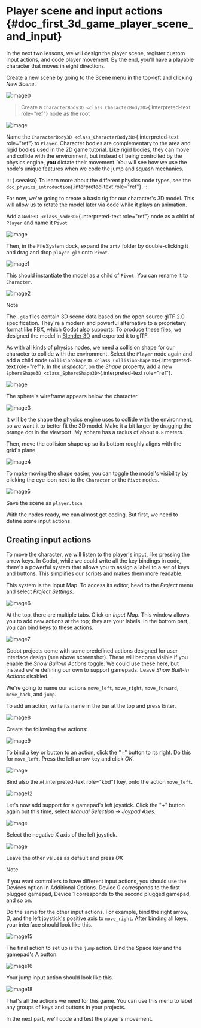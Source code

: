 # Player scene and input actions {#doc_first_3d_game_player_scene_and_input}

In the next two lessons, we will design the player scene, register
custom input actions, and code player movement. By the end, you\'ll have
a playable character that moves in eight directions.

Create a new scene by going to the Scene menu in the top-left and
clicking *New Scene*.

![image0](img/02.player_input/01.new_scene.png)

> Create a `CharacterBody3D <class_CharacterBody3D>`{.interpreted-text
> role="ref"} node as the root

![image](img/02.player_input/add_character_body3D.webp)

Name the `CharacterBody3D <class_CharacterBody3D>`{.interpreted-text
role="ref"} to `Player`. Character bodies are complementary to the area
and rigid bodies used in the 2D game tutorial. Like rigid bodies, they
can move and collide with the environment, but instead of being
controlled by the physics engine, **you** dictate their movement. You
will see how we use the node\'s unique features when we code the jump
and squash mechanics.

::: {.seealso}
To learn more about the different physics node types, see the
`doc_physics_introduction`{.interpreted-text role="ref"}.
:::

For now, we\'re going to create a basic rig for our character\'s 3D
model. This will allow us to rotate the model later via code while it
plays an animation.

Add a `Node3D <class_Node3D>`{.interpreted-text role="ref"} node as a
child of `Player` and name it `Pivot`

![image](img/02.player_input/adding_node3D.webp)

Then, in the FileSystem dock, expand the `art/` folder by
double-clicking it and drag and drop `player.glb` onto `Pivot`.

![image1](img/02.player_input/02.instantiating_the_model.webp)

This should instantiate the model as a child of `Pivot`. You can rename
it to `Character`.

![image2](img/02.player_input/03.scene_structure.png)

> [!NOTE]
> The `.glb` files contain 3D scene data based on the open source glTF
> 2.0 specification. They\'re a modern and powerful alternative to a
> proprietary format like FBX, which Godot also supports. To produce
> these files, we designed the model in [Blender
> 3D](https://www.blender.org/) and exported it to glTF.

As with all kinds of physics nodes, we need a collision shape for our
character to collide with the environment. Select the `Player` node
again and add a child node
`CollisionShape3D <class_CollisionShape3D>`{.interpreted-text
role="ref"}. In the *Inspector*, on the *Shape* property, add a new
`SphereShape3D <class_SphereShape3D>`{.interpreted-text role="ref"}.

![image](img/02.player_input/add_capsuleshape3d.webp)

The sphere\'s wireframe appears below the character.

![image3](img/02.player_input/04.sphere_shape.png)

It will be the shape the physics engine uses to collide with the
environment, so we want it to better fit the 3D model. Make it a bit
larger by dragging the orange dot in the viewport. My sphere has a
radius of about `0.8` meters.

Then, move the collision shape up so its bottom roughly aligns with the
grid\'s plane.

![image4](img/02.player_input/05.moving_the_sphere_up.png)

To make moving the shape easier, you can toggle the model\'s visibility
by clicking the eye icon next to the `Character` or the `Pivot` nodes.

![image5](img/02.player_input/06.toggling_visibility.webp)

Save the scene as `player.tscn`

With the nodes ready, we can almost get coding. But first, we need to
define some input actions.

## Creating input actions

To move the character, we will listen to the player\'s input, like
pressing the arrow keys. In Godot, while we could write all the key
bindings in code, there\'s a powerful system that allows you to assign a
label to a set of keys and buttons. This simplifies our scripts and
makes them more readable.

This system is the Input Map. To access its editor, head to the
*Project* menu and select *Project Settings*.

![image6](img/02.player_input/07.project_settings.png)

At the top, there are multiple tabs. Click on *Input Map*. This window
allows you to add new actions at the top; they are your labels. In the
bottom part, you can bind keys to these actions.

![image7](img/02.player_input/07.input_map_tab.png)

Godot projects come with some predefined actions designed for user
interface design (see above screenshot). These will become visible if
you enable the *Show Built-in Actions* toggle. We could use these here,
but instead we\'re defining our own to support gamepads. Leave *Show
Built-in Actions* disabled.

We\'re going to name our actions `move_left`, `move_right`,
`move_forward`, `move_back`, and `jump`.

To add an action, write its name in the bar at the top and press Enter.

![image8](img/02.player_input/07.adding_action.webp)

Create the following five actions:

![image9](img/02.player_input/08.actions_list_empty.png)

To bind a key or button to an action, click the \"+\" button to its
right. Do this for `move_left`. Press the left arrow key and click *OK*.

![image](img/02.player_input/left_inputmap.webp)

Bind also the `A`{.interpreted-text role="kbd"} key, onto the action
`move_left`.

![image12](img/02.player_input/09.keyboard_keys.png)

Let\'s now add support for a gamepad\'s left joystick. Click the \"+\"
button again but this time, select *Manual Selection -\> Joypad Axes*.

![image](img/02.player_input/joystick_axis_input.webp)

Select the negative X axis of the left joystick.

![image](img/02.player_input/left_joystick_select.webp)

Leave the other values as default and press *OK*

> [!NOTE]
> If you want controllers to have different input actions, you should
> use the Devices option in Additional Options. Device 0 corresponds to
> the first plugged gamepad, Device 1 corresponds to the second plugged
> gamepad, and so on.

Do the same for the other input actions. For example, bind the right
arrow, D, and the left joystick\'s positive axis to `move_right`. After
binding all keys, your interface should look like this.

![image15](img/02.player_input/12.move_inputs_mapped.webp)

The final action to set up is the `jump` action. Bind the Space key and
the gamepad\'s A button.

![image16](img/02.player_input/13.joy_button_option.webp)

Your jump input action should look like this.

![image18](img/02.player_input/14.jump_input_action.webp)

That\'s all the actions we need for this game. You can use this menu to
label any groups of keys and buttons in your projects.

In the next part, we\'ll code and test the player\'s movement.
